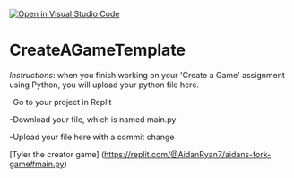 [![Open in Visual Studio Code](https://classroom.github.com/assets/open-in-vscode-c66648af7eb3fe8bc4f294546bfd86ef473780cde1dea487d3c4ff354943c9ae.svg)](https://classroom.github.com/online_ide?assignment_repo_id=9832676&assignment_repo_type=AssignmentRepo)
# CreateAGameTemplate
*Instructions*: when you finish working on your 'Create a Game' assignment using Python, you will upload your python file here.

-Go to your project in Replit

-Download your file, which is named main.py

-Upload your file here with a commit change

[Tyler the creator game] (https://replit.com/@AidanRyan7/aidans-fork-game#main.py)

